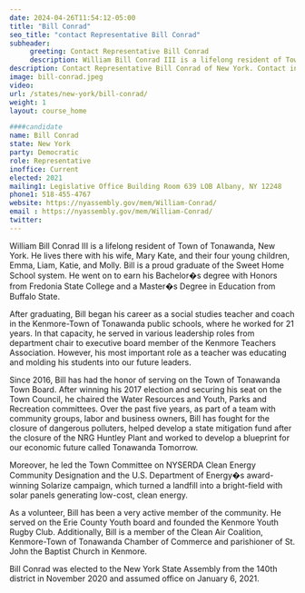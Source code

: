```yaml
---
date: 2024-04-26T11:54:12-05:00
title: "Bill Conrad"
seo_title: "contact Representative Bill Conrad"
subheader:
     greeting: Contact Representative Bill Conrad
     description: William Bill Conrad III is a lifelong resident of Town of Tonawanda, New York. He lives there with his wife, Mary Kate, and their four young children, Emma, Liam, Katie, and Molly. Bill is a proud graduate of the Sweet Home School system. He went on to earn his Bachelor�s degree with Honors from Fredonia State College and a Master�s Degree in Education from Buffalo State.
description: Contact Representative Bill Conrad of New York. Contact information for Bill Conrad includes email address, phone number, and mailing address.
image: bill-conrad.jpeg
video:
url: /states/new-york/bill-conrad/
weight: 1
layout: course_home

####candidate
name: Bill Conrad
state: New York
party: Democratic
role: Representative
inoffice: Current
elected: 2021
mailing1: Legislative Office Building Room 639 LOB Albany, NY 12248
phone1: 518-455-4767
website: https://nyassembly.gov/mem/William-Conrad/
email : https://nyassembly.gov/mem/William-Conrad/
twitter: 
---
```

William Bill Conrad III is a lifelong resident of Town of Tonawanda, New York. He lives there with his wife, Mary Kate, and their four young children, Emma, Liam, Katie, and Molly. Bill is a proud graduate of the Sweet Home School system. He went on to earn his Bachelor�s degree with Honors from Fredonia State College and a Master�s Degree in Education from Buffalo State.

After graduating, Bill began his career as a social studies teacher and coach in the Kenmore-Town of Tonawanda public schools, where he worked for 21 years. In that capacity, he served in various leadership roles from department chair to executive board member of the Kenmore Teachers Association. However, his most important role as a teacher was educating and molding his students into our future leaders.

Since 2016, Bill has had the honor of serving on the Town of Tonawanda Town Board. After winning his 2017 election and securing his seat on the Town Council, he chaired the Water Resources and Youth, Parks and Recreation committees. Over the past five years, as part of a team with community groups, labor and business owners, Bill has fought for the closure of dangerous polluters, helped develop a state mitigation fund after the closure of the NRG Huntley Plant and worked to develop a blueprint for our economic future called Tonawanda Tomorrow.

Moreover, he led the Town Committee on NYSERDA Clean Energy Community Designation and the U.S. Department of Energy�s award-winning Solarize campaign, which turned a landfill into a bright-field with solar panels generating low-cost, clean energy.

As a volunteer, Bill has been a very active member of the community. He served on the Erie County Youth board and founded the Kenmore Youth Rugby Club. Additionally, Bill is a member of the Clean Air Coalition, Kenmore-Town of Tonawanda Chamber of Commerce and parishioner of St. John the Baptist Church in Kenmore.

Bill Conrad was elected to the New York State Assembly from the 140th district in November 2020 and assumed office on January 6, 2021.


